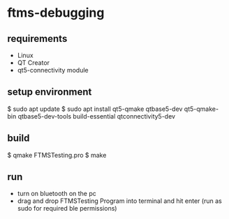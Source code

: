 # ftms-debugging

## requirements
- Linux
- QT Creator
- qt5-connectivity module

## setup environment
$ sudo apt update
$ sudo apt install qt5-qmake qtbase5-dev qt5-qmake-bin qtbase5-dev-tools build-essential qtconnectivity5-dev

## build
$ qmake FTMSTesting.pro
$ make

## run
- turn on bluetooth on the pc
- drag and drop FTMSTesting Program into terminal and hit enter (run as sudo for required ble permissions)
